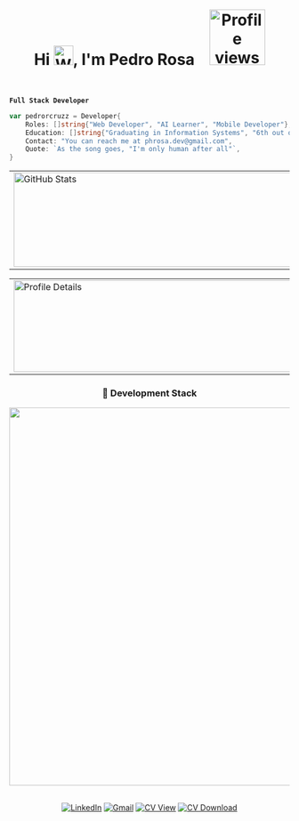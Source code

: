 <!--
<h1 align="center">Hi  <img src="https://raw.githubusercontent.com/Tarikul-Islam-Anik/Animated-Fluent-Emojis/master/Emojis/Hand%20gestures/Waving%20Hand%20Light%20Skin%20Tone.png" alt="Waving Hand Light Skin Tone" width="35" height="35" />, I'm Pedro Rosa</h1>
  <p align="center"> <img  width ="130rem"src="https://komarev.com/ghpvc/?username=pedrorosa-dev&color=lightgrey&style=flat" alt="Profile views" /> </p>
  -->




<h1 align="center">
  Hi  
  <img src="https://raw.githubusercontent.com/Tarikul-Islam-Anik/Animated-Fluent-Emojis/master/Emojis/Hand%20gestures/Waving%20Hand%20Light%20Skin%20Tone.png" 
       alt="Waving Hand Light Skin Tone" width="35" height="35" />, I'm Pedro Rosa  
  &nbsp;&nbsp;
  <img width="100rem" src="https://komarev.com/ghpvc/?username=pedrorosa-dev&color=111111&style=flat-square" alt="Profile views" />
</h1>
<br>

  **`Full Stack Developer`**
  



<!--<p>
  <img src="https://raw.githubusercontent.com/Tarikul-Islam-Anik/Microsoft-Teams-Animated-Emojis/master/Emojis/Food/Hot%20Beverage.png" alt="Hot Beverage" width="23" height="23" />
  <b>About me:</b>
</p>!-->



```go
var pedrorcruzz = Developer{
	Roles: []string{"Web Developer", "AI Learner", "Mobile Developer"},
	Education: []string{"Graduating in Information Systems", "6th out of 8 semesters"},
	Contact: "You can reach me at phrosa.dev@gmail.com",
	Quote: `As the song goes, "I'm only human after all"`,
}
```
<!--
<p align="center">
  <img height="180" alt="GitHub Stats" src="https://github-readme-stats.vercel.app/api?username=pedrorcruzz&show_icons=true&theme=dark&light&bg_color=0d1117&border_radius=15&border_color=0d1117&include_all_commits=true&count_private=true&rank_icon=github" />
  <img height="180" alt="Most Used Languages" src="https://github-readme-stats.vercel.app/api/top-langs/?username=pedrorcruzz&locale_en&layout=compact&langs_count=6&theme=dark&light&bg_color=0d1117&border_radius=15&border_color=0d1117" />
</p>
-->

<center>
  <table>
    <tr>
        <td> <img height="170rem" width = "500rem" alt="GitHub Stats" src="https://github-readme-stats.vercel.app/api?username=pedrorcruzz&show_icons=true&theme=dark&light&bg_color=0d1117&border_radius=15&border_color=0d1117&include_all_commits=true&count_private=true&rank_icon=github"/></td>
        <td> <img height="170rem" width = "500rem" alt="Most Used Languages" src="https://github-readme-stats.vercel.app/api/top-langs/?username=pedrorcruzz&locale_en&layout=compact&langs_count=6&theme=dark&light&bg_color=0d1117&border_radius=15&border_color=0d1117"/></td>
    </tr>
  </table>
</center>  

<!--
<p align="center">
  <img height="160" src="http://github-profile-summary-cards.vercel.app/api/cards/profile-details?username=pedrorcruzz&theme=github_dark" />
  <img height="160" src="http://github-profile-summary-cards.vercel.app/api/cards/most-commit-language?username=pedrorcruzz&theme=github_dark&exclude=" />
</p>
-->




<center>
  <table>
    <tr>
      <td>
        <img height="165rem" width="750rem" alt="Profile Details" src="http://github-profile-summary-cards.vercel.app/api/cards/profile-details?username=pedrorcruzz&theme=transparent"/>
      </td>
      <td>
        <img height="165rem" width="750rem" alt="Most Commit Language" src="http://github-profile-summary-cards.vercel.app/api/cards/most-commit-language?username=pedrorcruzz&theme=transparent&exclude="/>
      </td>
    </tr>
  </table>
</center>



<!--
<center>
  <table>
    <tr>
      <td>
        <img height="180rem" width="500rem" alt="GitHub Stats"
             src="https://github-readme-stats.vercel.app/api?username=pedrorcruzz&show_icons=true&theme=dark&light&bg_color=0d1117&border_radius=15&border_color=0d1117&include_all_commits=true&count_private=true&rank_icon=github"/>
      </td>
      <td>
        <img height="180rem" width="500rem" alt="Most Used Languages"
             src="https://github-readme-stats.vercel.app/api/top-langs/?username=pedrorcruzz&locale_en&layout=compact&langs_count=10&theme=dark&light&bg_color=0d1117&border_radius=15&border_color=0d1117"/>
      </td>
    </tr>
    <tr>
      <td>
        <img height="220rem" width="500rem" alt="Profile Details"
             src="http://github-profile-summary-cards.vercel.app/api/cards/profile-details?username=pedrorcruzz&theme=github_dark"/>
      </td>
      <td>
        <img height="180rem" width="500rem" alt="Most Commit Language"
             src="http://github-profile-summary-cards.vercel.app/api/cards/most-commit-language?username=pedrorcruzz&theme=github_dark&exclude="/>
      </td>
    </tr>
  </table>
</center>
-->

<div align="center">
  <h3> 📜 Development Stack</h3>
  <a href="https://skillicons.dev">
    <img 
      src="https://skillicons.dev/icons?i=nodejs,typescript,php,python,react,laravel,go,nextjs,tailwindcss,postgresql,mongodb,docker,neovim&perline=19" 
      width="680" 
      height="auto" />
  </a>
  <br><br>
</div>


<div align="center">

[![LinkedIn](https://custom-icon-badges.demolab.com/badge/LinkedIn-0A66C2?logo=linkedin-white&logoColor=fff)](https://www.linkedin.com/in/pedrorcruzz/)
[![Gmail](https://custom-icon-badges.demolab.com/badge/Gmail-EA4335?logo=gmail&logoColor=white&style=flat)](mailto:phrosa.dev@gmail.com)
[![CV View](https://custom-icon-badges.demolab.com/badge/CV_View-444444?logo=read&logoColor=white&style=flat)](./cv-PedroRosa.pdf)
[![CV Download](https://custom-icon-badges.demolab.com/badge/CV_Download-000000?logo=download&logoColor=white&style=flat)](https://raw.githubusercontent.com/pedrorcruzz/pedrorcruzz/main/cv-PedroRosa.pdf)

</div>

<!-- <div align="center"> -->
<!--     <a href="https://www.linkedin.com/in/pedrorcruzz/" target="_blank" style="display: inline-block; margin: 5px;"> -->
<!--         <img src="https://custom-icon-badges.demolab.com/badge/LinkedIn-0A66C2?logo=linkedin-white&logoColor=fff" alt="LinkedIn"> -->
<!--     </a> -->
<!--     <a href="mailto:phrosa.dev@gmail.com" target="_blank" style="display: inline-block; margin: 5px;"> -->
<!--         <img src="https://custom-icon-badges.demolab.com/badge/Gmail-EA4335?logo=gmail&logoColor=white&style=flat" alt="Gmail"> -->
<!--     </a> -->
<!--     <a href="./cv-PedroRosa.pdf" target="_blank" style="display: inline-block; margin: 5px;"> -->
<!--         <img src="https://custom-icon-badges.demolab.com/badge/CV_View-444444?logo=read&logoColor=white&style=flat" alt="CV View"> -->
<!--     </a> -->
<!--     <a href="https://raw.githubusercontent.com/pedrorcruzz/pedrorcruzz/main/cv-PedroRosa.pdf" download style="display: inline-block; margin: 5px;"> -->
<!--         <img src="https://custom-icon-badges.demolab.com/badge/CV_Download-000000?logo=download&logoColor=white&style=flat" alt="CV Download"> -->
<!--     </a> -->
<!-- </div> -->







